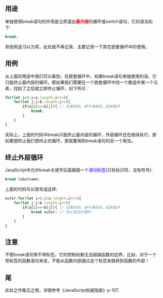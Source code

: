 <!--
 * @Author: zhupengfei6623
 * @Date: 2020-09-14 11:23:25
 * @Description: file content
-->

## 用途
单独使用break语句的作用是立即退出<font color=red>**最内层**</font>的循环或switch语句，它的语法如下:
```js
break;
```
其他用途习以为常，此处就不再记录，主要记录一下其在嵌套循环中的使用。
## 用例
从上面的用途中我们可以看到，在嵌套循环中，如果break语句单独使用的话，它只能终止最内层的循环。那如果我们需要在一个嵌套循环中找一个数组中某一个元素，找到了之后就立即终止循环，如下所示：
```js
for(let i=0;i<a.length;i++>){
    for(let j;j<b.length;j++){
        if(a[i]===b[j]){ // 如果找到，便不再继续，结束循环
            break;
        }
    }
}
```
实际上，上面的代码中break只能终止最内层的循环，外层循环还在继续执行，那如果想终止我们想终止的循环，那就要用到break语句的另一个用法。
## 终止外层循环
JavaScript中允许break关键字后面跟随一个<font color=blue>语句标签</font>(只有标识符，没有符号):
```js
break labelname;
```
上面的代码可以改写成这样:
```js
outer:for(let i=0;i<a.length;i++>){
    for(let j;j<b.length;j++){
        if(a[i]===b[j]){ // 如果找到，便不再继续，结束循环
            break outer; // 终止指定的循环
        }
    }
}
```
## 注意
不管break语句带不带标签，它的控制权都无法超越函数的边界，比如，对于一个带标签的函数语句来说，不能从函数内部通过这个标签来跳转到函数的外部！
## 尾
此处之作备忘之用，详细参考《JavaScript权威指南》p-107.




